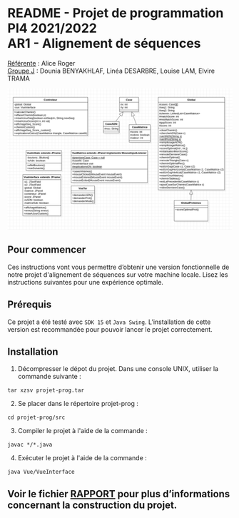 README - Projet de programmation PI4 2021/2022  
**AR1 - Alignement de séquences**  
==============
<ins>Référente</ins> : Alice Roger  
<ins>Groupe J</ins> : Dounia BENYAKHLAF, Linéa DESARBRE, Louise LAM, Elvire TRAMA 

![diagramme](diagramme.png)

## Pour commencer
Ces instructions vont vous permettre d’obtenir une version fonctionnelle de notre projet d'alignement de séquences sur votre machine locale. Lisez les instructions suivantes pour une expérience optimale.

## Prérequis
Ce projet a été testé avec `SDK 15` et `Java Swing`. L’installation de cette version est recommandée pour pouvoir lancer le projet correctement.

## Installation
1. Décompresser le dépot du projet. Dans une console UNIX, utiliser la commande suivante :
```
tar xzsv projet-prog.tar
```  

2. Se placer dans le répertoire projet-prog : 
```
cd projet-prog/src
```

3. Compiler le projet à l'aide de la commande :
```
javac */*.java
```

4. Exécuter le projet à l'aide de la commande :
```
java Vue/VueInterface
```

## Voir le fichier [RAPPORT](RAPPORT.md) pour plus d’informations concernant la construction du projet.

